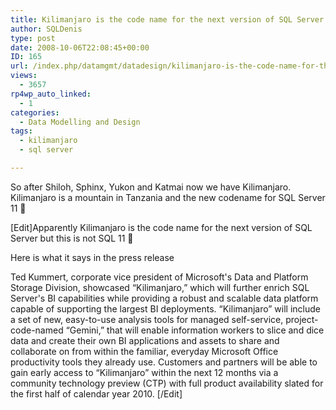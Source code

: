```yaml
---
title: Kilimanjaro is the code name for the next version of SQL Server
author: SQLDenis
type: post
date: 2008-10-06T22:08:45+00:00
ID: 165
url: /index.php/datamgmt/datadesign/kilimanjaro-is-the-code-name-for-the-nex/
views:
  - 3657
rp4wp_auto_linked:
  - 1
categories:
  - Data Modelling and Design
tags:
  - kilimanjaro
  - sql server

---
```

So after Shiloh, Sphinx, Yukon and Katmai now we have Kilimanjaro. Kilimanjaro is a mountain in Tanzania and the new codename for SQL Server 11 🙂

[Edit]Apparently Kilimanjaro is the code name for the next version of SQL Server but this is not SQL 11 🙁

Here is what it says in the press release

Ted Kummert, corporate vice president of Microsoft's Data and Platform Storage Division, showcased “Kilimanjaro,” which will further enrich SQL Server's BI capabilities while providing a robust and scalable data platform capable of supporting the largest BI deployments. “Kilimanjaro” will include a set of new, easy-to-use analysis tools for managed self-service, project-code-named “Gemini,” that will enable information workers to slice and dice data and create their own BI applications and assets to share and collaborate on from within the familiar, everyday Microsoft Office productivity tools they already use. Customers and partners will be able to gain early access to “Kilimanjaro” within the next 12 months via a community technology preview (CTP) with full product availability slated for the first half of calendar year 2010. [/Edit]